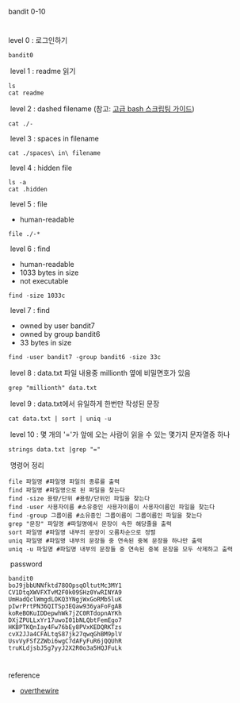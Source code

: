 bandit 0-10
#
level 0 : 로그인하기
​
```
bandit0
```
​
level 1 : readme 읽기
​
```
ls
cat readme
```
​
level 2 : dashed filename (참고: [고급 bash 스크립팅 가이드](https://tldp.org/LDP/abs/html/special-chars.html))
​
```
cat ./-
```
​
level 3 : spaces in filename
​
```
cat ./spaces\ in\ filename
```
​
level 4 : hidden file
​
```
ls -a
cat .hidden
```
​
level 5 : file
​
-   human-readable
​
```
file ./-*
```
​
level 6 : find
​
-   human-readable
-   1033 bytes in size
-   not executable
​
```
find -size 1033c
```
​
level 7 : find
​
-   owned by user bandit7
-   owned by group bandit6
-   33 bytes in size
​
```
find -user bandit7 -group bandit6 -size 33c
```
​
level 8 : data.txt 파일 내용중 millionth 옆에 비밀면호가 있음
​
```
grep "millionth" data.txt
```
​
level 9 : data.txt에서 유일하게 한번만 작성된 문장
​
```
cat data.txt | sort | uniq -u
```
​
level 10 : 몇 개의 '='가 앞에 오는 사람이 읽을 수 있는 몇가지 문자열중 하나
​
```
strings data.txt |grep "="
```
​
명령어 정리
​
```
file 파일명 #파일명 파일의 종류를 출력
find 파일명 #파일명으로 된 파일을 찾는다
find -size 용량/단위 #용량/단위인 파일을 찾는다
find -user 사용자이름 #소유중인 사용자이름이 사용자이름인 파일을 찾는다
find -group 그룹이름 #소유중인 그룹이름이 그룹이름인 파일을 찾는다
grep "문장" 파일명 #파일명에서 문장이 속한 해당줄을 출력
sort 파일명 #파일명 내부의 문장이 오름차순으로 정렬
uniq 파일명 #파일명 내부의 문장들 중 연속된 중복 문장을 하나만 출력
uniq -u 파일명 #파일명 내부의 문장들 중 연속된 중복 문장을 모두 삭제하고 출력
```
​
password
​
```
bandit0
boJ9jbbUNNfktd78OOpsqOltutMc3MY1
CV1DtqXWVFXTvM2F0k09SHz0YwRINYA9
UmHadQclWmgdLOKQ3YNgjWxGoRMb5luK
pIwrPrtPN36QITSp3EQaw936yaFoFgAB
koReBOKuIDDepwhWk7jZC0RTdopnAYKh
DXjZPULLxYr17uwoI01bNLQbtFemEgo7
HKBPTKQnIay4Fw76bEy8PVxKEDQRKTzs
cvX2JJa4CFALtqS87jk27qwqGhBM9plV
UsvVyFSfZZWbi6wgC7dAFyFuR6jQQUhR
truKLdjsbJ5g7yyJ2X2R0o3a5HQJFuLk
```

#
reference
- [overthewire](https://overthewire.org/)
